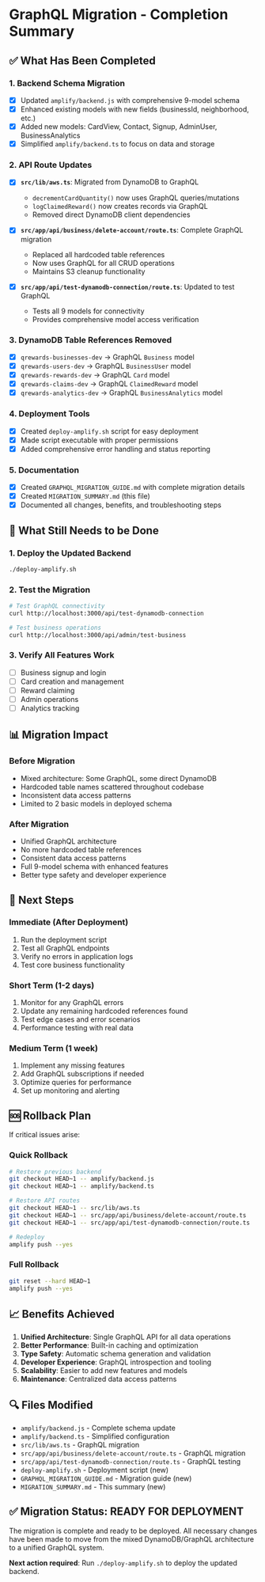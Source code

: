 # GraphQL Migration - Completion Summary

## ✅ What Has Been Completed

### 1. **Backend Schema Migration**
- [x] Updated `amplify/backend.js` with comprehensive 9-model schema
- [x] Enhanced existing models with new fields (businessId, neighborhood, etc.)
- [x] Added new models: CardView, Contact, Signup, AdminUser, BusinessAnalytics
- [x] Simplified `amplify/backend.ts` to focus on data and storage

### 2. **API Route Updates**
- [x] **`src/lib/aws.ts`**: Migrated from DynamoDB to GraphQL
  - `decrementCardQuantity()` now uses GraphQL queries/mutations
  - `logClaimedReward()` now creates records via GraphQL
  - Removed direct DynamoDB client dependencies

- [x] **`src/app/api/business/delete-account/route.ts`**: Complete GraphQL migration
  - Replaced all hardcoded table references
  - Now uses GraphQL for all CRUD operations
  - Maintains S3 cleanup functionality

- [x] **`src/app/api/test-dynamodb-connection/route.ts`**: Updated to test GraphQL
  - Tests all 9 models for connectivity
  - Provides comprehensive model access verification

### 3. **DynamoDB Table References Removed**
- [x] `qrewards-businesses-dev` → GraphQL `Business` model
- [x] `qrewards-users-dev` → GraphQL `BusinessUser` model  
- [x] `qrewards-rewards-dev` → GraphQL `Card` model
- [x] `qrewards-claims-dev` → GraphQL `ClaimedReward` model
- [x] `qrewards-analytics-dev` → GraphQL `BusinessAnalytics` model

### 4. **Deployment Tools**
- [x] Created `deploy-amplify.sh` script for easy deployment
- [x] Made script executable with proper permissions
- [x] Added comprehensive error handling and status reporting

### 5. **Documentation**
- [x] Created `GRAPHQL_MIGRATION_GUIDE.md` with complete migration details
- [x] Created `MIGRATION_SUMMARY.md` (this file)
- [x] Documented all changes, benefits, and troubleshooting steps

## 🔄 What Still Needs to be Done

### 1. **Deploy the Updated Backend**
```bash
./deploy-amplify.sh
```

### 2. **Test the Migration**
```bash
# Test GraphQL connectivity
curl http://localhost:3000/api/test-dynamodb-connection

# Test business operations
curl http://localhost:3000/api/admin/test-business
```

### 3. **Verify All Features Work**
- [ ] Business signup and login
- [ ] Card creation and management
- [ ] Reward claiming
- [ ] Admin operations
- [ ] Analytics tracking

## 📊 Migration Impact

### **Before Migration**
- Mixed architecture: Some GraphQL, some direct DynamoDB
- Hardcoded table names scattered throughout codebase
- Inconsistent data access patterns
- Limited to 2 basic models in deployed schema

### **After Migration**
- Unified GraphQL architecture
- No more hardcoded table references
- Consistent data access patterns
- Full 9-model schema with enhanced features
- Better type safety and developer experience

## 🚀 Next Steps

### **Immediate (After Deployment)**
1. Run the deployment script
2. Test all GraphQL endpoints
3. Verify no errors in application logs
4. Test core business functionality

### **Short Term (1-2 days)**
1. Monitor for any GraphQL errors
2. Update any remaining hardcoded references found
3. Test edge cases and error scenarios
4. Performance testing with real data

### **Medium Term (1 week)**
1. Implement any missing features
2. Add GraphQL subscriptions if needed
3. Optimize queries for performance
4. Set up monitoring and alerting

## 🆘 Rollback Plan

If critical issues arise:

### **Quick Rollback**
```bash
# Restore previous backend
git checkout HEAD~1 -- amplify/backend.js
git checkout HEAD~1 -- amplify/backend.ts

# Restore API routes
git checkout HEAD~1 -- src/lib/aws.ts
git checkout HEAD~1 -- src/app/api/business/delete-account/route.ts
git checkout HEAD~1 -- src/app/api/test-dynamodb-connection/route.ts

# Redeploy
amplify push --yes
```

### **Full Rollback**
```bash
git reset --hard HEAD~1
amplify push --yes
```

## 📈 Benefits Achieved

1. **Unified Architecture**: Single GraphQL API for all data operations
2. **Better Performance**: Built-in caching and optimization
3. **Type Safety**: Automatic schema generation and validation
4. **Developer Experience**: GraphQL introspection and tooling
5. **Scalability**: Easier to add new features and models
6. **Maintenance**: Centralized data access patterns

## 🔍 Files Modified

- `amplify/backend.js` - Complete schema update
- `amplify/backend.ts` - Simplified configuration
- `src/lib/aws.ts` - GraphQL migration
- `src/app/api/business/delete-account/route.ts` - GraphQL migration
- `src/app/api/test-dynamodb-connection/route.ts` - GraphQL testing
- `deploy-amplify.sh` - Deployment script (new)
- `GRAPHQL_MIGRATION_GUIDE.md` - Migration guide (new)
- `MIGRATION_SUMMARY.md` - This summary (new)

## ✅ Migration Status: **READY FOR DEPLOYMENT**

The migration is complete and ready to be deployed. All necessary changes have been made to move from the mixed DynamoDB/GraphQL architecture to a unified GraphQL system.

**Next action required**: Run `./deploy-amplify.sh` to deploy the updated backend.
